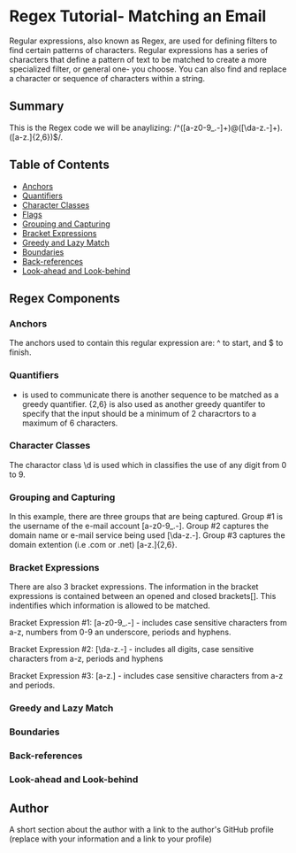 # Regex Tutorial- Matching an Email 

Regular expressions, also known as Regex, are used for defining filters to find certain patterns of characters. Regular expressions has a series of characters that define a pattern of text to be matched to create a more specialized filter, or general one- you choose. You can also find and replace a character or sequence of characters within a string. 

## Summary

This is the Regex code we will be anaylizing: /^([a-z0-9_\.-]+)@([\da-z\.-]+)\.([a-z\.]{2,6})$/.


## Table of Contents

- [Anchors](#anchors)
- [Quantifiers](#quantifiers)
- [Character Classes](#character-classes)
- [Flags](#flags)
- [Grouping and Capturing](#grouping-and-capturing)
- [Bracket Expressions](#bracket-expressions)
- [Greedy and Lazy Match](#greedy-and-lazy-match)
- [Boundaries](#boundaries)
- [Back-references](#back-references)
- [Look-ahead and Look-behind](#look-ahead-and-look-behind)

## Regex Components

### Anchors
The anchors used to contain this regular expression are: ^ to start, and $ to finish.

### Quantifiers
+  is used to communicate there is another sequence to be matched as a greedy quantifier. 
{2,6} is also used as another greedy quantifer to specify that the input should be a minimum of 2 characrtors to a maximum of 6 characters.

### Character Classes
The charactor class \d is used which in classifies the use of any digit from 0 to 9.

### Grouping and Capturing
In this example, there are three groups that are being captured.
Group #1 is the username of the e-mail account [a-z0-9_\.-]. 
Group #2 captures the domain name or e-mail service being used [\da-z\.-]. 
Group #3 captures the domain extention (i.e .com or .net) [a-z\.]{2,6}.

### Bracket Expressions
There are also 3 bracket expressions. The information in the bracket expressions is contained between an opened and closed brackets[]. This indentifies which information is allowed to be matched.

Bracket Expression #1: [a-z0-9_\.-] - includes case sensitive characters from a-z, numbers from 0-9 an underscore, periods and hyphens.

Bracket Expression #2: [\da-z\.-] - includes all digits, case sensitive characters from a-z, periods and hyphens

Bracket Expression #3: [a-z\.] - includes case sensitive characters from a-z and periods.
### Greedy and Lazy Match

### Boundaries

### Back-references

### Look-ahead and Look-behind

## Author

A short section about the author with a link to the author's GitHub profile (replace with your information and a link to your profile)
